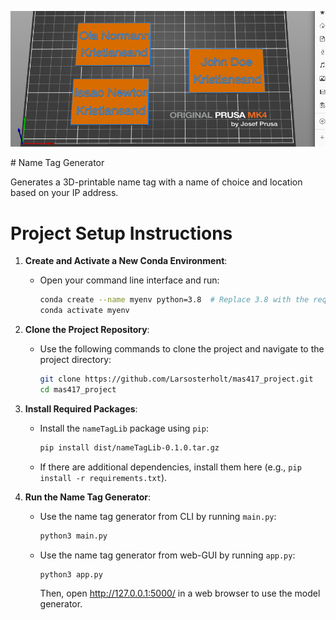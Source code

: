 <p align="center">
 <img src="https://github.com/Larsosterholt/mas417_project/blob/main/figures/example.png" alt="Example Tags"></a>
</p>
# Name Tag Generator

Generates a 3D-printable name tag with a name of choice and location based on your IP address.

# Project Setup Instructions

1. **Create and Activate a New Conda Environment**:
   - Open your command line interface and run:
     ```bash
     conda create --name myenv python=3.8  # Replace 3.8 with the required Python version
     conda activate myenv
     ```

2. **Clone the Project Repository**:
   - Use the following commands to clone the project and navigate to the project directory:
     ```bash
     git clone https://github.com/Larsosterholt/mas417_project.git
     cd mas417_project
     ```

3. **Install Required Packages**:
   - Install the `nameTagLib` package using `pip`:
     ```bash
     pip install dist/nameTagLib-0.1.0.tar.gz
     ```
   - If there are additional dependencies, install them here (e.g., `pip install -r requirements.txt`).

4. **Run the Name Tag Generator**:
   - Use the name tag generator from CLI by running `main.py`:
     ```bash
     python3 main.py
     ```
   - Use the name tag generator from web-GUI by running `app.py`:
     ```bash
     python3 app.py
     ```
     Then, open http://127.0.0.1:5000/ in a web browser to use the model generator.

